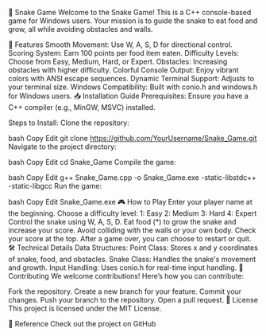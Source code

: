 🐍 Snake Game
Welcome to the Snake Game! This is a C++ console-based game for Windows users. Your mission is to guide the snake to eat food and grow, all while avoiding obstacles and walls.

📌 Features
Smooth Movement: Use W, A, S, D for directional control.
Scoring System: Earn 100 points per food item eaten.
Difficulty Levels: Choose from Easy, Medium, Hard, or Expert.
Obstacles: Increasing obstacles with higher difficulty.
Colorful Console Output: Enjoy vibrant colors with ANSI escape sequences.
Dynamic Terminal Support: Adjusts to your terminal size.
Windows Compatibility: Built with conio.h and windows.h for Windows users.
📥 Installation Guide
Prerequisites:
Ensure you have a C++ compiler (e.g., MinGW, MSVC) installed.

Steps to Install:
Clone the repository:

bash
Copy
Edit
git clone https://github.com/YourUsername/Snake_Game.git
Navigate to the project directory:

bash
Copy
Edit
cd Snake_Game
Compile the game:

bash
Copy
Edit
g++ Snake_Game.cpp -o Snake_Game.exe -static-libstdc++ -static-libgcc
Run the game:

bash
Copy
Edit
Snake_Game.exe
🎮 How to Play
Enter your player name at the beginning.
Choose a difficulty level:
1: Easy
2: Medium
3: Hard
4: Expert
Control the snake using W, A, S, D.
Eat food (*) to grow the snake and increase your score.
Avoid colliding with the walls or your own body.
Check your score at the top.
After a game over, you can choose to restart or quit.
🛠️ Technical Details
Data Structures:
Point Class: Stores x and y coordinates of snake, food, and obstacles.
Snake Class: Handles the snake's movement and growth.
Input Handling: Uses conio.h for real-time input handling.
🤝 Contributing
We welcome contributions! Here’s how you can contribute:

Fork the repository.
Create a new branch for your feature.
Commit your changes.
Push your branch to the repository.
Open a pull request.
📜 License
This project is licensed under the MIT License.

📌 Reference
Check out the project on GitHub
